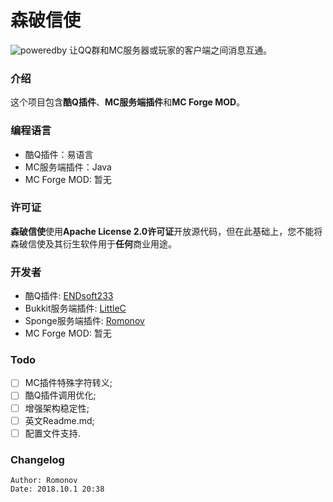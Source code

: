 # 森破信使 
![poweredby](https://s.r-ay.cn/svg.php?color=FF69B4&title=提供支持&content=幻创Indev)
让QQ群和MC服务器或玩家的客户端之间消息互通。 

### 介绍 
这个项目包含**酷Q插件**、**MC服务端插件**和**MC Forge MOD**。 

### 编程语言 
* 酷Q插件：易语言 
* MC服务端插件：Java 
* MC Forge MOD: 暂无

### 许可证 
**森破信使**使用**Apache License 2.0许可证**开放源代码，但在此基础上，您不能将森破信使及其衍生软件用于**任何**商业用途。

### 开发者 
* 酷Q插件: [ENDsoft233](https://r-ay.cn/ "前往ENDsoft233的个人站点")
* Bukkit服务端插件: [LittleC](https://ltlec.cn/ "前往小C的站点")
* Sponge服务端插件: [Romonov](https://www.romonov.com/ "前往浅墨小站")
* MC Forge MOD: 暂无

### Todo
- [ ] MC插件特殊字符转义; 
- [ ] 酷Q插件调用优化; 
- [ ] 增强架构稳定性; 
- [ ] 英文Readme.md; 
- [ ] 配置文件支持. 

### Changelog
```
Author: Romonov
Date: 2018.10.1 20:38
```
